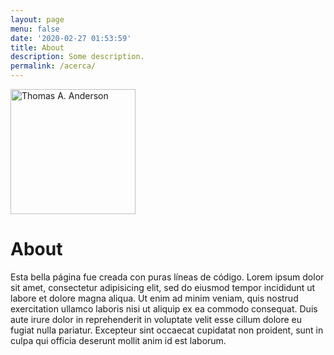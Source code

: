 ```yaml
---
layout: page
menu: false
date: '2020-02-27 01:53:59'
title: About
description: Some description.
permalink: /acerca/
---
```


<img class="img-rounded" src="/assets/img/uploads/profile.png" alt="Thomas A. Anderson" width="200">

# About

Esta bella página fue creada con puras líneas de código.
Lorem ipsum dolor sit amet, consectetur adipisicing elit, sed do eiusmod
tempor incididunt ut labore et dolore magna aliqua. Ut enim ad minim veniam,
quis nostrud exercitation ullamco laboris nisi ut aliquip ex ea commodo
consequat. Duis aute irure dolor in reprehenderit in voluptate velit esse
cillum dolore eu fugiat nulla pariatur. Excepteur sint occaecat cupidatat non
proident, sunt in culpa qui officia deserunt mollit anim id est laborum.
